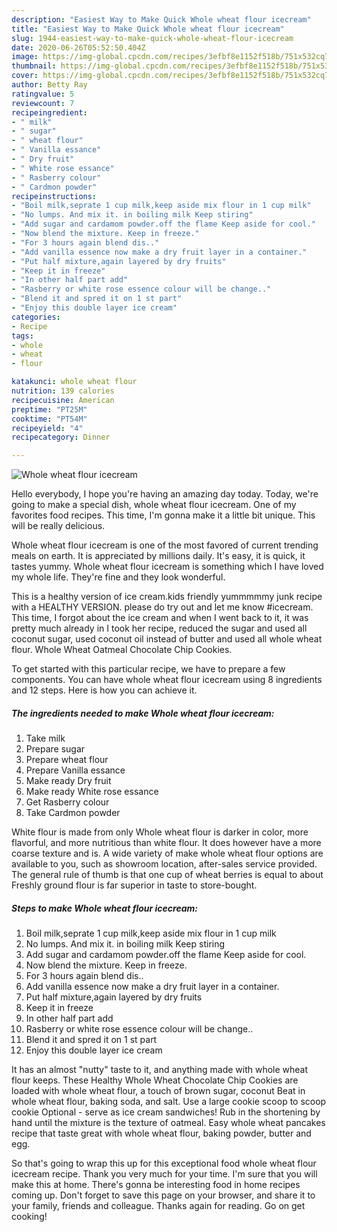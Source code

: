 ```yaml
---
description: "Easiest Way to Make Quick Whole wheat flour icecream"
title: "Easiest Way to Make Quick Whole wheat flour icecream"
slug: 1944-easiest-way-to-make-quick-whole-wheat-flour-icecream
date: 2020-06-26T05:52:50.404Z
image: https://img-global.cpcdn.com/recipes/3efbf8e1152f518b/751x532cq70/whole-wheat-flour-icecream-recipe-main-photo.jpg
thumbnail: https://img-global.cpcdn.com/recipes/3efbf8e1152f518b/751x532cq70/whole-wheat-flour-icecream-recipe-main-photo.jpg
cover: https://img-global.cpcdn.com/recipes/3efbf8e1152f518b/751x532cq70/whole-wheat-flour-icecream-recipe-main-photo.jpg
author: Betty Ray
ratingvalue: 5
reviewcount: 7
recipeingredient:
- " milk"
- " sugar"
- " wheat flour"
- " Vanilla essance"
- " Dry fruit"
- " White rose essance"
- " Rasberry colour"
- " Cardmon powder"
recipeinstructions:
- "Boil milk,seprate 1 cup milk,keep aside mix flour in 1 cup milk"
- "No lumps. And mix it. in boiling milk Keep stiring"
- "Add sugar and cardamom powder.off the flame Keep aside for cool."
- "Now blend the mixture. Keep in freeze."
- "For 3 hours again blend dis.."
- "Add vanilla essence now make a dry fruit layer in a container."
- "Put half mixture,again layered by dry fruits"
- "Keep it in freeze"
- "In other half part add"
- "Rasberry or white rose essence colour will be change.."
- "Blend it and spred it on 1 st part"
- "Enjoy this double layer ice cream"
categories:
- Recipe
tags:
- whole
- wheat
- flour

katakunci: whole wheat flour 
nutrition: 139 calories
recipecuisine: American
preptime: "PT25M"
cooktime: "PT54M"
recipeyield: "4"
recipecategory: Dinner

---
```



![Whole wheat flour icecream](https://img-global.cpcdn.com/recipes/3efbf8e1152f518b/751x532cq70/whole-wheat-flour-icecream-recipe-main-photo.jpg)

Hello everybody, I hope you're having an amazing day today. Today, we're going to make a special dish, whole wheat flour icecream. One of my favorites food recipes. This time, I'm gonna make it a little bit unique. This will be really delicious.

Whole wheat flour icecream is one of the most favored of current trending meals on earth. It is appreciated by millions daily. It's easy, it is quick, it tastes yummy. Whole wheat flour icecream is something which I have loved my whole life. They're fine and they look wonderful.

This is a healthy version of ice cream.kids friendly yummmmmy junk recipe with a HEALTHY VERSION. please do try out and let me know #icecream. This time, I forgot about the ice cream and when I went back to it, it was pretty much already in I took her recipe, reduced the sugar and used all coconut sugar, used coconut oil instead of butter and used all whole wheat flour. Whole Wheat Oatmeal Chocolate Chip Cookies.


To get started with this particular recipe, we have to prepare a few components. You can have whole wheat flour icecream using 8 ingredients and 12 steps. Here is how you can achieve it.

<!--inarticleads1-->

##### The ingredients needed to make Whole wheat flour icecream:

1. Take  milk
1. Prepare  sugar
1. Prepare  wheat flour
1. Prepare  Vanilla essance
1. Make ready  Dry fruit
1. Make ready  White rose essance
1. Get  Rasberry colour
1. Take  Cardmon powder


White flour is made from only Whole wheat flour is darker in color, more flavorful, and more nutritious than white flour. It does however have a more coarse texture and is. A wide variety of make whole wheat flour options are available to you, such as showroom location, after-sales service provided. The general rule of thumb is that one cup of wheat berries is equal to about Freshly ground flour is far superior in taste to store-bought. 

<!--inarticleads2-->

##### Steps to make Whole wheat flour icecream:

1. Boil milk,seprate 1 cup milk,keep aside mix flour in 1 cup milk
1. No lumps. And mix it. in boiling milk Keep stiring
1. Add sugar and cardamom powder.off the flame Keep aside for cool.
1. Now blend the mixture. Keep in freeze.
1. For 3 hours again blend dis..
1. Add vanilla essence now make a dry fruit layer in a container.
1. Put half mixture,again layered by dry fruits
1. Keep it in freeze
1. In other half part add
1. Rasberry or white rose essence colour will be change..
1. Blend it and spred it on 1 st part
1. Enjoy this double layer ice cream


It has an almost &#34;nutty&#34; taste to it, and anything made with whole wheat flour keeps. These Healthy Whole Wheat Chocolate Chip Cookies are loaded with whole wheat flour, a touch of brown sugar, coconut Beat in whole wheat flour, baking soda, and salt. Use a large cookie scoop to scoop cookie Optional - serve as ice cream sandwiches! Rub in the shortening by hand until the mixture is the texture of oatmeal. Easy whole wheat pancakes recipe that taste great with whole wheat flour, baking powder, butter and egg. 

So that's going to wrap this up for this exceptional food whole wheat flour icecream recipe. Thank you very much for your time. I'm sure that you will make this at home. There's gonna be interesting food in home recipes coming up. Don't forget to save this page on your browser, and share it to your family, friends and colleague. Thanks again for reading. Go on get cooking!
